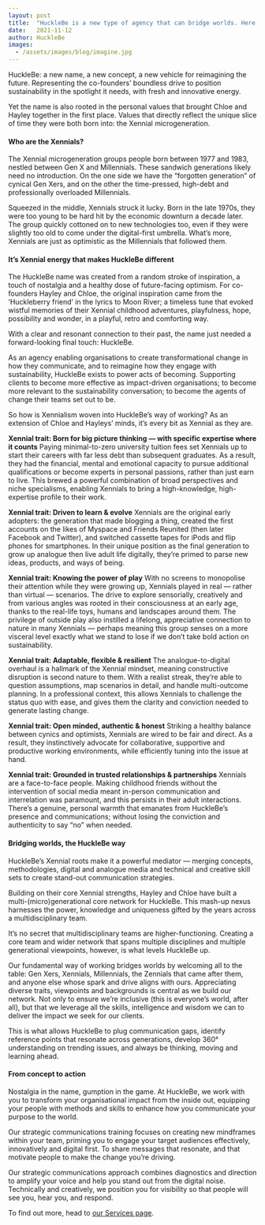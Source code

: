 ```yaml
---
layout: post
title:  "HuckleBe is a new type of agency that can bridge worlds. Here’s why."
date:   2021-11-12
author: HuckleBe
images:
  - /assets/images/blog/imagine.jpg
---
```

HuckleBe: a new name, a new concept, a new vehicle for reimagining the future. Representing the co-founders’ boundless drive to position sustainability in the spotlight it needs, with fresh and innovative energy. 

Yet the name is also rooted in the personal values that brought Chloe and Hayley together in the first place. Values that directly reflect the unique slice of time they were both born into: the Xennial microgeneration.

#### Who are the Xennials?

The Xennial microgeneration groups people born between 1977 and 1983, nestled between Gen X and Millennials. These sandwich generations likely need no introduction. On the one side we have the “forgotten generation” of cynical Gen Xers, and on the other the time-pressed, high-debt and professionally overloaded Millennials. 

Squeezed in the middle, Xennials struck it lucky. Born in the late 1970s, they were too young to be hard hit by the economic downturn a decade later. The group quickly cottoned on to new technologies too, even if they were slightly too old to come under the digital-first umbrella. What’s more, Xennials are just as optimistic as the Millennials that followed them. 

#### It’s Xennial energy that makes HuckleBe different

The HuckleBe name was created from a random stroke of inspiration, a touch of nostalgia and a healthy dose of future-facing optimism. For co-founders Hayley and Chloe, the original inspiration came from the ‘Huckleberry friend’ in the lyrics to Moon River; a timeless tune that evoked wistful memories of their Xennial childhood adventures, playfulness, hope, possibility and wonder, in a playful, retro and comforting way. 

With a clear and resonant connection to their past, the name just needed a forward-looking final touch: HuckleBe. 

As an agency enabling organisations to create transformational change in how they communicate, and to reimagine how they engage with sustainability, HuckleBe exists to power acts of becoming. Supporting clients to become more effective as impact-driven organisations; to become more relevant to the sustainability conversation; to become the agents of change their teams set out to be.  

So how is Xennialism woven into HuckleBe’s way of working? As an extension of Chloe and Hayleys’ minds, it’s every bit as Xennial as they are. 

**Xennial trait: Born for big picture thinking — with specific expertise where it counts**
Paying minimal-to-zero university tuition fees set Xennials up to start their careers with far less debt than subsequent graduates. As a result, they had the financial, mental and emotional capacity to pursue additional qualifications or become experts in personal passions, rather than just earn to live. This brewed a powerful combination of broad perspectives and niche specialisms, enabling Xennials to bring a high-knowledge, high-expertise profile to their work. 

**Xennial trait: Driven to learn & evolve**
Xennials are the original early adopters: the generation that made blogging a thing, created the first accounts on the likes of Myspace and Friends Reunited (then later Facebook and Twitter), and switched cassette tapes for iPods and flip phones for smartphones. In their unique position as the final generation to grow up analogue then live adult life digitally, they’re primed to parse new ideas, products, and ways of being. 

**Xennial trait: Knowing the power of play**
With no screens to monopolise their attention while they were growing up, Xennials played in real — rather than virtual — scenarios. The drive to explore sensorially, creatively and from various angles was rooted in their consciousness at an early age, thanks to the real-life toys, humans and landscapes around them. The privilege of outside play also instilled a lifelong, appreciative connection to nature in many Xennials — perhaps meaning this group senses on a more visceral level exactly what we stand to lose if we don’t take bold action on sustainability. 

**Xennial trait: Adaptable, flexible & resilient**
The analogue-to-digital overhaul is a hallmark of the Xennial mindset, meaning constructive disruption is second nature to them. With a realist streak, they’re able to question assumptions, map scenarios in detail, and handle multi-outcome planning. In a professional context, this allows Xennials to challenge the status quo with ease, and gives them the clarity and conviction needed to generate lasting change. 

**Xennial trait: Open minded, authentic & honest**
Striking a healthy balance between cynics and optimists, Xennials are wired to be fair and direct. As a result, they instinctively advocate for collaborative, supportive and productive working environments, while efficiently tuning into the issue at hand. 

**Xennial trait: Grounded in trusted relationships & partnerships**
Xennials are a face-to-face people. Making childhood friends without the intervention of social media meant in-person communication and interrelation was paramount, and this persists in their adult interactions. There’s a genuine, personal warmth that emanates from HuckleBe’s presence and communications; without losing the conviction and authenticity to say “no” when needed. 

#### Bridging worlds, the HuckleBe way

HuckleBe’s Xennial roots make it a powerful mediator — merging concepts, methodologies, digital and analogue media and technical and creative skill sets to create stand-out communication strategies. 
 
Building on their core Xennial strengths, Hayley and Chloe have built a multi-(micro)generational core network for HuckleBe. This mash-up nexus harnesses the power, knowledge and uniqueness gifted by the years across a multidisciplinary team. 
 
It’s no secret that multidisciplinary teams are higher-functioning. Creating a core team and wider network that spans multiple disciplines and multiple generational viewpoints, however, is what levels HuckleBe up. 
 
Our fundamental way of working bridges worlds by welcoming all to the table: Gen Xers, Xennials, Millennials, the Zennials that came after them, and anyone else whose spark and drive aligns with ours. Appreciating diverse traits, viewpoints and backgrounds is central as we build our network. Not only to ensure we’re inclusive (this is everyone’s world, after all), but that we leverage all the skills, intelligence and wisdom we can to deliver the impact we seek for our clients. 
 
This is what allows HuckleBe to plug communication gaps, identify reference points that resonate across generations, develop 360° understanding on trending issues, and always be thinking, moving and learning ahead.

#### From concept to action

Nostalgia in the name, gumption in the game. At HuckleBe, we work with you to transform your organisational impact from the inside out, equipping your people with methods and skills to enhance how you communicate your purpose to the world. 
 
Our strategic communications training focuses on creating new mindframes within your team, priming you to engage your target audiences effectively, innovatively and digital first. To share messages that resonate, and that motivate people to make the change you’re driving. 
 
Our strategic communications approach combines diagnostics and direction to amplify your voice and help you stand out from the digital noise. Technically and creatively, we position you for visibility so that people will see you, hear you, and respond.  

To find out more, head to [our Services page](/#services).
